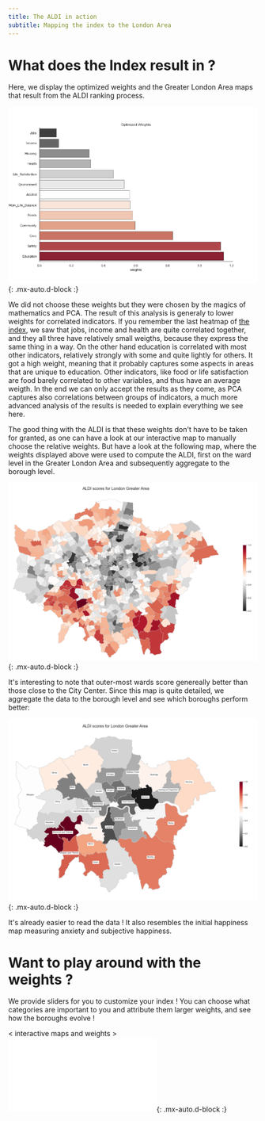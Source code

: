 ```yaml
---
title: The ALDI in action 
subtitle: Mapping the index to the London Area
---
```


# What does the Index result in ? 

Here, we display the optimized weights and the Greater London Area maps that result from the ALDI ranking process. 

![weights](./assets/img/weigths.png){: .mx-auto.d-block :}

We did not choose these weights but they were chosen by the magics of mathematics and PCA. The result of this analysis is generaly to lower weights for correlated indicators. If you remember the last heatmap of [the index](https://charlyneburki.github.io/The-ALDI/aldi/), we saw that jobs, income and health are quite correlated together, and they all three have relatively small weigths, because they express the same thing in a way. On the other hand education is correlated with most other indicators, relatively strongly with some and quite lightly for others. It got a high weight, meaning that it probably captures some aspects in areas that are unique to education. Other indicators, like food or life satisfaction are food barely correlated to other variables, and thus have an average weigth. In the end we can only accept the results as they come, as PCA captures also correlations between groups of indicators, a much more advanced analysis of the results is needed to explain everything we see here.

The good thing with the ALDI is that these weights don't have to be taken for granted, as one can have a look at our interactive map to manually choose the relative weights. But have a look at the following map, where the weights displayed above were used to compute the ALDI, first on the ward level in the Greater London Area and subsequently aggregate to the borough level.


![ward map](./assets/img/ALDI_ward_map.png){: .mx-auto.d-block :}

It's interesting to note that outer-most wards score genereally better than those close to the City Center. Since this map is quite detailed, we aggregate the data to the borough level and see which boroughs perform better: 

![borough map](./assets/img/ALDI_borough_map.png){: .mx-auto.d-block :}

It's already easier to read the data ! It also resembles the initial happiness map measuring anxiety and subjective happiness.

# Want to play around with the weights  ?

We provide sliders for you to customize your index ! You can choose what categories are important to you and attribute them larger weights, and see how the boroughs evolve !

< interactive maps and weights > 
![interactive_map](./assets/img/map.html){: .mx-auto.d-block :}


